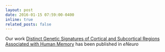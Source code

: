 ```yaml
---
layout: post
date: 2016-01-15 07:59:00-0400
inline: true
related_posts: false
---
```


Our work [Distinct Genetic Signatures of Cortical and Subcortical Regions Associated with Human Memory]([https://www.nature.com/articles/s41467-023-42396-y](https://www.eneuro.org/content/6/6/ENEURO.0283-19.2019)) has been published in *eNeuro*
